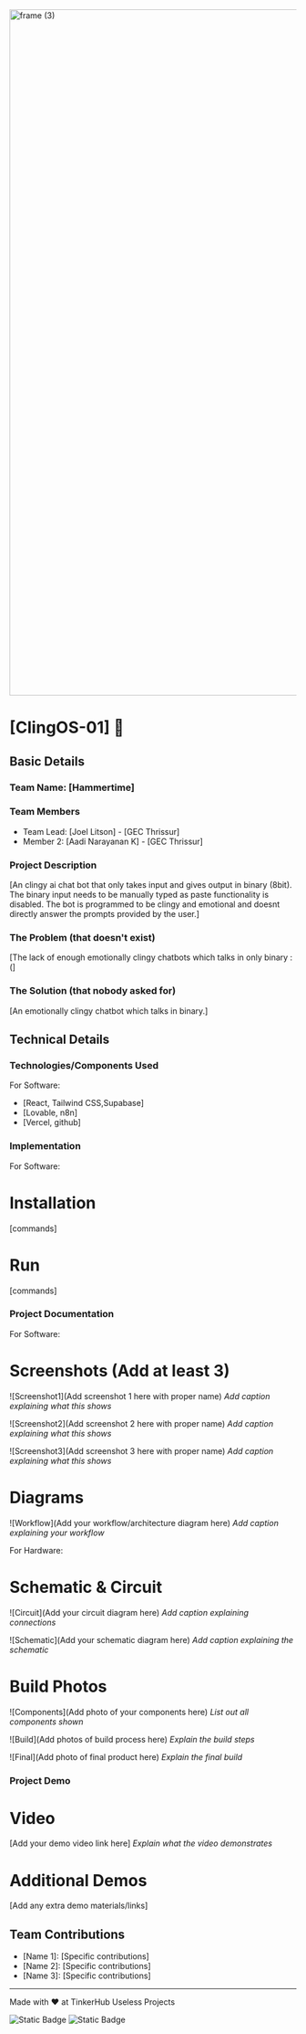 <img width="3188" height="1202" alt="frame (3)" src="https://github.com/user-attachments/assets/517ad8e9-ad22-457d-9538-a9e62d137cd7" />


# [ClingOS-01] 🎯


## Basic Details
### Team Name: [Hammertime]


### Team Members
- Team Lead: [Joel Litson] - [GEC Thrissur]
- Member 2: [Aadi Narayanan K] - [GEC Thrissur]
  

### Project Description
[An clingy ai chat bot that only takes input and gives output in binary (8bit). The binary input needs to be manually typed as paste functionality is disabled. The bot is programmed to be clingy and emotional and doesnt directly answer the prompts provided by the user.]

### The Problem (that doesn't exist)
[The lack of enough emotionally clingy chatbots which talks in only binary :(]

### The Solution (that nobody asked for)
[An emotionally clingy chatbot which talks in binary.]

## Technical Details
### Technologies/Components Used
For Software:
- [React, Tailwind CSS,Supabase]
- [Lovable, n8n]
- [Vercel, github]

### Implementation
For Software:
# Installation
[commands]

# Run
[commands]

### Project Documentation
For Software:

# Screenshots (Add at least 3)
![Screenshot1](Add screenshot 1 here with proper name)
*Add caption explaining what this shows*

![Screenshot2](Add screenshot 2 here with proper name)
*Add caption explaining what this shows*

![Screenshot3](Add screenshot 3 here with proper name)
*Add caption explaining what this shows*

# Diagrams
![Workflow](Add your workflow/architecture diagram here)
*Add caption explaining your workflow*

For Hardware:

# Schematic & Circuit
![Circuit](Add your circuit diagram here)
*Add caption explaining connections*

![Schematic](Add your schematic diagram here)
*Add caption explaining the schematic*

# Build Photos
![Components](Add photo of your components here)
*List out all components shown*

![Build](Add photos of build process here)
*Explain the build steps*

![Final](Add photo of final product here)
*Explain the final build*

### Project Demo
# Video
[Add your demo video link here]
*Explain what the video demonstrates*

# Additional Demos
[Add any extra demo materials/links]

## Team Contributions
- [Name 1]: [Specific contributions]
- [Name 2]: [Specific contributions]
- [Name 3]: [Specific contributions]

---
Made with ❤️ at TinkerHub Useless Projects 

![Static Badge](https://img.shields.io/badge/TinkerHub-24?color=%23000000&link=https%3A%2F%2Fwww.tinkerhub.org%2F)
![Static Badge](https://img.shields.io/badge/UselessProjects--25-25?link=https%3A%2F%2Fwww.tinkerhub.org%2Fevents%2FQ2Q1TQKX6Q%2FUseless%2520Projects)



